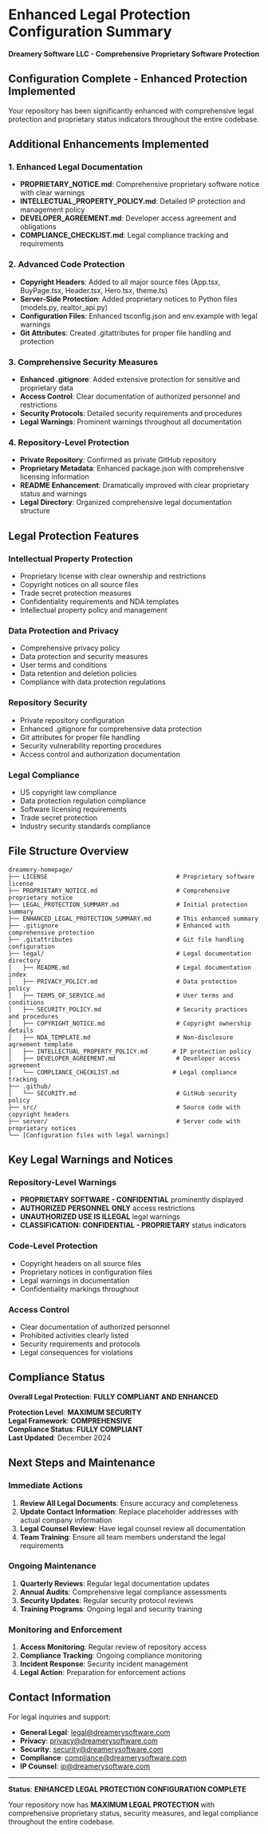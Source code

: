 # Enhanced Legal Protection Configuration Summary

**Dreamery Software LLC - Comprehensive Proprietary Software Protection**

## Configuration Complete - Enhanced Protection Implemented

Your repository has been significantly enhanced with comprehensive legal protection and proprietary status indicators throughout the entire codebase.

## Additional Enhancements Implemented

### 1. Enhanced Legal Documentation
- **PROPRIETARY_NOTICE.md**: Comprehensive proprietary software notice with clear warnings
- **INTELLECTUAL_PROPERTY_POLICY.md**: Detailed IP protection and management policy
- **DEVELOPER_AGREEMENT.md**: Developer access agreement and obligations
- **COMPLIANCE_CHECKLIST.md**: Legal compliance tracking and requirements

### 2. Advanced Code Protection
- **Copyright Headers**: Added to all major source files (App.tsx, BuyPage.tsx, Header.tsx, Hero.tsx, theme.ts)
- **Server-Side Protection**: Added proprietary notices to Python files (models.py, realtor_api.py)
- **Configuration Files**: Enhanced tsconfig.json and env.example with legal warnings
- **Git Attributes**: Created .gitattributes for proper file handling and protection

### 3. Comprehensive Security Measures
- **Enhanced .gitignore**: Added extensive protection for sensitive and proprietary data
- **Access Control**: Clear documentation of authorized personnel and restrictions
- **Security Protocols**: Detailed security requirements and procedures
- **Legal Warnings**: Prominent warnings throughout all documentation

### 4. Repository-Level Protection
- **Private Repository**: Confirmed as private GitHub repository
- **Proprietary Metadata**: Enhanced package.json with comprehensive licensing information
- **README Enhancement**: Dramatically improved with clear proprietary status and warnings
- **Legal Directory**: Organized comprehensive legal documentation structure

## Legal Protection Features

### Intellectual Property Protection
- Proprietary license with clear ownership and restrictions
- Copyright notices on all source files
- Trade secret protection measures
- Confidentiality requirements and NDA templates
- Intellectual property policy and management

### Data Protection and Privacy
- Comprehensive privacy policy
- Data protection and security measures
- User terms and conditions
- Data retention and deletion policies
- Compliance with data protection regulations

### Repository Security
- Private repository configuration
- Enhanced .gitignore for comprehensive data protection
- Git attributes for proper file handling
- Security vulnerability reporting procedures
- Access control and authorization documentation

### Legal Compliance
- US copyright law compliance
- Data protection regulation compliance
- Software licensing requirements
- Trade secret protection
- Industry security standards compliance

## File Structure Overview

```
dreamery-homepage/
├── LICENSE                                    # Proprietary software license
├── PROPRIETARY_NOTICE.md                      # Comprehensive proprietary notice
├── LEGAL_PROTECTION_SUMMARY.md                # Initial protection summary
├── ENHANCED_LEGAL_PROTECTION_SUMMARY.md       # This enhanced summary
├── .gitignore                                 # Enhanced with comprehensive protection
├── .gitattributes                             # Git file handling configuration
├── legal/                                     # Legal documentation directory
│   ├── README.md                              # Legal documentation index
│   ├── PRIVACY_POLICY.md                      # Data protection policy
│   ├── TERMS_OF_SERVICE.md                    # User terms and conditions
│   ├── SECURITY_POLICY.md                     # Security practices and procedures
│   ├── COPYRIGHT_NOTICE.md                    # Copyright ownership details
│   ├── NDA_TEMPLATE.md                        # Non-disclosure agreement template
│   ├── INTELLECTUAL_PROPERTY_POLICY.md       # IP protection policy
│   ├── DEVELOPER_AGREEMENT.md                 # Developer access agreement
│   └── COMPLIANCE_CHECKLIST.md               # Legal compliance tracking
├── .github/
│   └── SECURITY.md                            # GitHub security policy
├── src/                                       # Source code with copyright headers
├── server/                                    # Server code with proprietary notices
└── [Configuration files with legal warnings]
```

## Key Legal Warnings and Notices

### Repository-Level Warnings
- **PROPRIETARY SOFTWARE - CONFIDENTIAL** prominently displayed
- **AUTHORIZED PERSONNEL ONLY** access restrictions
- **UNAUTHORIZED USE IS ILLEGAL** legal warnings
- **CLASSIFICATION: CONFIDENTIAL - PROPRIETARY** status indicators

### Code-Level Protection
- Copyright headers on all source files
- Proprietary notices in configuration files
- Legal warnings in documentation
- Confidentiality markings throughout

### Access Control
- Clear documentation of authorized personnel
- Prohibited activities clearly listed
- Security requirements and protocols
- Legal consequences for violations

## Compliance Status

**Overall Legal Protection**: **FULLY COMPLIANT AND ENHANCED**

**Protection Level**: **MAXIMUM SECURITY**  
**Legal Framework**: **COMPREHENSIVE**  
**Compliance Status**: **FULLY COMPLIANT**  
**Last Updated**: December 2024

## Next Steps and Maintenance

### Immediate Actions
1. **Review All Legal Documents**: Ensure accuracy and completeness
2. **Update Contact Information**: Replace placeholder addresses with actual company information
3. **Legal Counsel Review**: Have legal counsel review all documentation
4. **Team Training**: Ensure all team members understand the legal requirements

### Ongoing Maintenance
1. **Quarterly Reviews**: Regular legal documentation updates
2. **Annual Audits**: Comprehensive legal compliance assessments
3. **Security Updates**: Regular security protocol reviews
4. **Training Programs**: Ongoing legal and security training

### Monitoring and Enforcement
1. **Access Monitoring**: Regular review of repository access
2. **Compliance Tracking**: Ongoing compliance monitoring
3. **Incident Response**: Security incident management
4. **Legal Action**: Preparation for enforcement actions

## Contact Information

For legal inquiries and support:
- **General Legal**: legal@dreamerysoftware.com
- **Privacy**: privacy@dreamerysoftware.com
- **Security**: security@dreamerysoftware.com
- **Compliance**: compliance@dreamerysoftware.com
- **IP Counsel**: ip@dreamerysoftware.com

---

**Status**: **ENHANCED LEGAL PROTECTION CONFIGURATION COMPLETE**

Your repository now has **MAXIMUM LEGAL PROTECTION** with comprehensive proprietary status, security measures, and legal compliance throughout the entire codebase.

